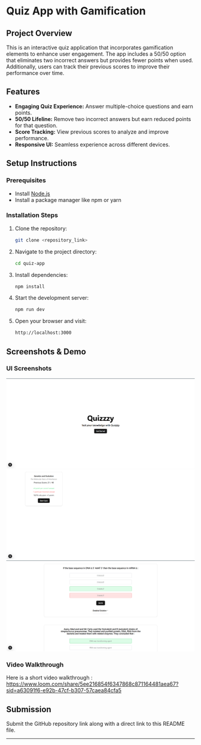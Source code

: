 # Quiz App with Gamification

## Project Overview

This is an interactive quiz application that incorporates gamification elements to enhance user engagement. The app includes a 50/50 option that eliminates two incorrect answers but provides fewer points when used. Additionally, users can track their previous scores to improve their performance over time.

## Features

- **Engaging Quiz Experience:** Answer multiple-choice questions and earn points.
- **50/50 Lifeline:** Remove two incorrect answers but earn reduced points for that question.
- **Score Tracking:** View previous scores to analyze and improve performance.
- **Responsive UI:** Seamless experience across different devices.

## Setup Instructions

### Prerequisites

- Install [Node.js](https://nodejs.org/)
- Install a package manager like npm or yarn

### Installation Steps

1. Clone the repository:
   ```sh
   git clone <repository_link>
   ```
2. Navigate to the project directory:
   ```sh
   cd quiz-app
   ```
3. Install dependencies:
   ```sh
   npm install
   ```
4. Start the development server:
   ```sh
   npm run dev
   ```
5. Open your browser and visit:
   ```sh
   http://localhost:3000
   ```

## Screenshots & Demo

### UI Screenshots

![alt text](<Screenshot 2025-02-01 222105.png>) ![alt text](<Screenshot 2025-02-01 222122.png>) ![alt text](<Screenshot 2025-02-01 222138.png>)

### Video Walkthrough

Here is a short video walkthrough : https://www.loom.com/share/5ee216854f6347868c871164481aea67?sid=a63091f6-e92b-47cf-b307-57caea84cfa5

## Submission

Submit the GitHub repository link along with a direct link to this README file.

---
